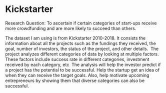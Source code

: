 # Kickstarter
Research Question:
To ascertain if certain categories of start-ups receive more crowdfunding and are more likely to succeed than others.

The dataset I am using is from Kickstarter 2010-2018. 
It consists the information about all the projects such as the fundings they received, the goal, number of investors, the status of the project, and other details. 
The project analyzes different categories of data by looking at multiple factors. 
These factors include success rate in different categories, investment received by each category, etc 
The analysis will help the investor predict if a project has the potential to be successful. 
Help the startup get an idea of when they can receive the target goals. 
Also, help motivate upcoming entrepreneurs by showing them that diverse categories can also be successful.
